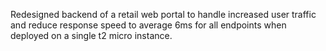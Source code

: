 Redesigned backend of a retail web portal to handle increased user traffic and reduce response speed to average 6ms for all endpoints when deployed on a single t2 micro instance. 
